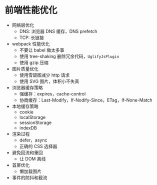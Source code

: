 # 前端性能优化

- 网络层优化
  - DNS: 浏览器 DNS 缓存，DNS prefetch
  - TCP: 长链接
- webpack 性能优化
  - 不要让 babel 做太多事
  - 使用 tree-shaking 删除冗余代码，`UglifyJsPlugin`
  - 使用 gzip 压缩
- 图片质量优化
  - 使用雪碧图减少 http 请求
  - 使用 SVG 图片，体积小不失真
- 浏览器缓存策略
  - 强缓存：expires，cache-control
  - 协商缓存：Last-Modify，If-Nodify-Since，ETag，If-None-Match
- 本地缓存策略
  - cookie
  - localStorage
  - sessionStorage
  - indexDB
- 渲染过程
  - defer，async
  - 正确的 CSS 选择器
- 避免回流和重回
  - 让 DOM 离线
- 首屏优化
  - 懒加载图片
- 事件的防抖和截流
